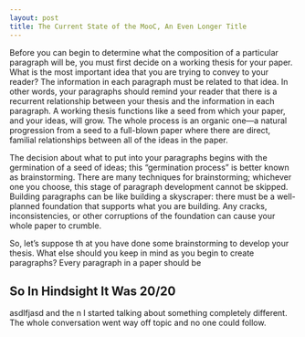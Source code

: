 ```yaml
---
layout: post
title: The Current State of the MooC, An Even Longer Title
---
```


Before you can begin to determine what the composition of a particular paragraph will be, you must first decide on a working thesis for your paper. What is the most important idea that you are trying to convey to your reader? The information in each paragraph must be related to that idea. In other words, your paragraphs should remind your reader that there is a recurrent relationship between your thesis and the information in each paragraph. A working thesis functions like a seed from which your paper, and your ideas, will grow. The whole process is an organic one—a natural progression from a seed to a full-blown paper where there are direct, familial relationships between all of the ideas in the paper.

The decision about what to put into your paragraphs begins with the germination of a seed of ideas; this “germination process” is better known as brainstorming. There are many techniques for brainstorming; whichever one you choose, this stage of paragraph development cannot be skipped. Building paragraphs can be like building a skyscraper: there must be a well-planned foundation that supports what you are building. Any cracks, inconsistencies, or other corruptions of the foundation can cause your whole paper to crumble.

So, let’s suppose th
at you have done some brainstorming to develop your thesis. What else should you keep in mind as you begin to create paragraphs? Every paragraph in a paper should be


## So In Hindsight It Was 20/20


asdlfjasd and the n I started talking about something completely different. The whole conversation went way off topic and no one could follow.